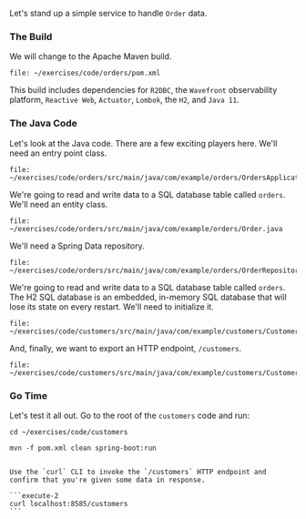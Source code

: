 Let's stand up a simple service to handle `Order` data.

### The Build

We will change to the Apache Maven build.

```editor:open-file
file: ~/exercises/code/orders/pom.xml
```

This build includes dependencies for `R2DBC`, the `Wavefront` observability platform, `Reactive Web`, `Actuator`, `Lombok`, the `H2`, and `Java 11`.

### The Java Code

Let's look at the Java code. There are a few exciting players here. We'll need an entry point class.

```editor:open-file
file: ~/exercises/code/orders/src/main/java/com/example/orders/OrdersApplication.java
```

We're going to read and write data to a SQL database table called `orders`. We'll need an entity class.

```editor:open-file
file: ~/exercises/code/orders/src/main/java/com/example/orders/Order.java
```

We'll need a Spring Data repository.

```editor:open-file
file: ~/exercises/code/orders/src/main/java/com/example/orders/OrderRepository.java
```

We're going to read and write data to a SQL database table called `orders`. The H2 SQL database is an embedded, in-memory SQL database that will lose its state on every restart. We'll need to initialize it.

```editor:open-file
file: ~/exercises/code/customers/src/main/java/com/example/customers/CustomersListener.java
```

And, finally, we want to export an HTTP endpoint, `/customers`.

```editor:open-file
file: ~/exercises/code/customers/src/main/java/com/example/customers/CustomerRestController.java
```

### Go Time

Let's test it all out. Go to the root of the `customers` code and run:

```terminal:execute
cd ~/exercises/code/customers
```

```terminal:execute
mvn -f pom.xml clean spring-boot:run
```

````

Use the `curl` CLI to invoke the `/customers` HTTP endpoint and confirm that you're given some data in response.

```execute-2
curl localhost:8585/customers
```

